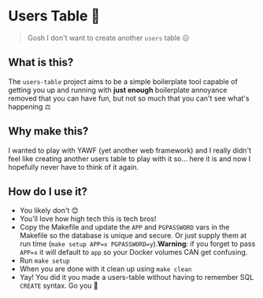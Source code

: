# Users Table 🤷

> Gosh I don't want to create another `users` table 😖

## What is this?

The `users-table` project aims to be a simple boilerplate tool capable of getting you up and running with __just enough__ boilerplate annoyance removed that you can have fun, but not so much that you can't see what's happening ⚖️

## Why make this?

I wanted to play with YAWF (yet another web framework) and I really didn't feel like creating another users table to play with it so... here it is and now I hopefully never have to think of it again.

## How do I use it?

- You likely don't 😊
- You'll love how high tech this is tech bros!
- Copy the Makefile and update the `APP` and `PGPASSWORD` vars in the Makefile so the database is unique and secure. Or just supply them at run time (`make setup APP=x PGPASSWORD=y`).__Warning__: if you forget to pass `APP=x` it will default to `app` so your Docker volumes CAN get confusing.
- Run `make setup`
- When you are done with it clean up using `make clean`
- Yay! You did it you made a users-table without having to remember SQL `CREATE` syntax. Go you 🥳
